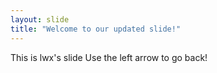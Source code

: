 ```yaml
---
layout: slide
title: "Welcome to our updated slide!"
---
```

This is lwx's slide
Use the left arrow to go back!